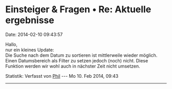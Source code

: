 Einsteiger & Fragen • Re: Aktuelle ergebnisse
=============================================

Date: 2014-02-10 09:43:57

Hallo,\
nur ein kleines Update:\
Die Suche nach dem Datum zu sortieren ist mittlerweile wieder möglich.\
Einen Datumsbereich als Filter zu setzen jedoch (noch) nicht. Diese
Funktion werden wir wohl auch in nächster Zeit nicht umsetzen.

Statistik: Verfasst von
[Phil](http://forum.suma-ev.de/memberlist.php?mode=viewprofile&u=98) ---
Mo 10. Feb 2014, 09:43

------------------------------------------------------------------------
